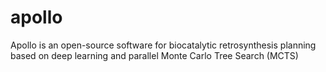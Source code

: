 # apollo
Apollo is an open-source software for biocatalytic retrosynthesis planning based on deep learning and parallel Monte Carlo Tree Search (MCTS)

